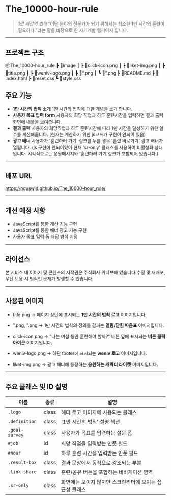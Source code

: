 # The_10000-hour-rule
> _1만 시간의 법칙_
> "어떤 분야의 전문가가 되기 위해서는 최소한 1만 시간의 훈련이 필요하다."라는 말을 바탕으로 한 자기개발 웹피이지 입니다.

---
## 프로젝트 구조
📦The_10000-hour_rule
┣ 📂image
┃ ┣ 📜click-icon.png
┃ ┣ 📜liket-img.png
┃ ┣ 📜title.png
┃ ┣ 📜weniv-logo.png
┃ ┣ 📜“.png
┃ ┗ 📜”.png
┣ 📜README.md
┣ 📜index.html
┣ 📜reset.css
┗ 📜style.css

## 주요 기능
- __1만 시간의 법칙 소개__
  1만 시간의 법칙에 대한 개념을 소개 합니다.
- __사용자 목표 입력 form__
  사용자의 희망 직업과 하루 훈련시간을 입력하면 결과 출력 화면에 내용을 보여줍니다.
- __결과 출력__
  사용자의 희망직업과 하루 훈련시간에 따라 1만 시간을 달성하기 위한 일수를 계산해줍니다. (현재는 계산하기 위한 js코드가 구현이 안되어 있음)
- __광고 배너__
  사용자가 '훈련하러 가기' 링크를 누를 경우 '훈련 바로가기' 광고 배너가 열립니다. (js 구현이 안되어있어 현재 'sr-only' 클래스를 사용하여 비활성화 상태입니다. 시각적으로는 응원메시지와 '훈련하러 가기'링크가 포함되어 있습니다.)

---
## 배포 URL
https://nguswjd.github.io/The_10000-hour_rule/

---
## 개선 예정 사항
- JavaScript를 통한 계산 기능 구현
- JavaScript를 통한 배너 광고 기능 구현
- 사용자 목표 입력 폼 저장 방식 지정

---
## 라이선스
본 서비스 내 이미지 및 콘텐츠의 저작권은 주식회사 위니브에 있습니다.수정 및 재배포, 무단 도용 시 법적인 문제가 발생할 수 있습니다.

---
## 사용된 이미지
- title.png
  -> 페이지 상단에 표시되는 __1만 시간의 법칙 로고__ 이미지입니다.

- ".png, ”.png
  -> 1만 시간의 법칙의 정의를 감싸는 __열림/닫힘 따옴표__ 이미지입니다.

- click-icon.png
  -> "나는 며칠 동안 훈련해야 할까?" 버튼 옆에 표시되는 __버튼 클릭 아이콘__ 이미지입니다.

- weniv-logo.png
  -> 하단 footer에 표시되는 __weniv 로고__ 이미지입니다.

- liket-img.png
  -> 광고 배너에 등장하는 __응원하는 캐릭터 라이캣__ 이미지입니다.

---
## 주요 클래스 및 ID 설명

| 이름              | 종류   | 설명 |
|------------------|--------|------|
| `.logo`          | class  | 헤더 로고 이미지에 사용되는 클래스 |
| `.definition`    | class  | '1만 시간의 법칙' 설명 섹션 |
| `.goal-survey`   | class  | 사용자가 목표를 입력하는 설문 폼 |
| `#job`           | id     | 희망 직업을 입력받는 인풋 필드 |
| `#hour`          | id     | 하루 훈련 시간을 입력받는 인풋 필드 |
| `.result-box`    | class  | 결과 문장에서 동적으로 강조되는 부분 |
| `.link-share`    | class  | 훈련/공유 버튼을 포함하는 네비게이션 영역 |
| `.sr-only`       | class  | 화면에는 보이지 않지만 스크린리더에 보이는 접근성 클래스 |

